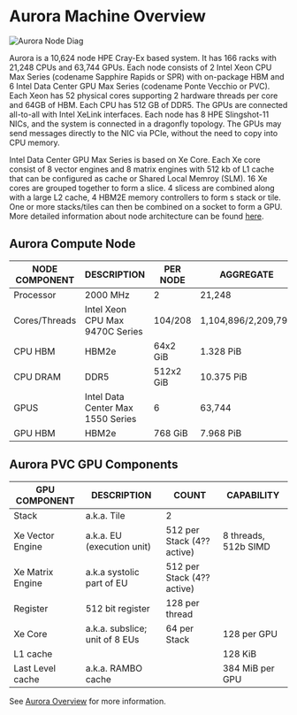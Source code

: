 # Aurora Machine Overview
![Aurora Node Diag](https://github.com/user-attachments/assets/b579fa71-7674-4e92-a767-35655110ee8e)

Aurora is a 10,624 node HPE Cray-Ex based system. It has 166 racks with 21,248 CPUs and 63,744 GPUs.
Each node consists of 2 Intel Xeon CPU Max Series (codename Sapphire Rapids or SPR) 
with on-package HBM and 6 Intel Data Center GPU Max Series (codename Ponte Vecchio or PVC). 
Each Xeon has 52 physical cores supporting 2 hardware threads per core and 64GB of
HBM. Each CPU has 512 GB of DDR5. The GPUs are connected all-to-all with Intel
XeLink interfaces. Each node has 8 HPE Slingshot-11 NICs, and the system is
connected in a dragonfly topology. The GPUs may send messages directly to the
NIC via PCIe, without the need to copy into CPU memory.

Intel Data Center GPU Max Series is based on Xe Core. 
Each Xe core consist of 8 vector engines and 8 matrix engines with 512 kb of L1 cache that 
can be configured as cache or Shared Local Memroy (SLM).
16 Xe cores are grouped together to form a slice.
4 slicess are combined along with a large L2 cache, 4 HBM2E memory controllers to form s stack or tile.
One or more stacks/tiles can then be combined on a socket to form a GPU. 
More detailed information about node architecture can be found [here](https://www.intel.com/content/www/us/en/developer/articles/technical/intel-data-center-gpu-max-series-overview.html).


## Aurora Compute Node

| NODE COMPONENT | DESCRIPTION                       | PER NODE  | AGGREGATE           |
|----------------|-----------------------------------|-----------|---------------------|
| Processor      | 2000 MHz                          | 2         | 21,248              |
| Cores/Threads  | Intel Xeon CPU Max 9470C Series   | 104/208   | 1,104,896/2,209,792 |
| CPU HBM        | HBM2e                             | 64x2 GiB  | 1.328 PiB           |
| CPU DRAM       | DDR5                              | 512x2 GiB | 10.375 PiB          |
| GPUS           | Intel Data Center Max 1550 Series | 6         | 63,744              |
| GPU HBM        | HBM2e                             | 768 GiB   | 7.968 PiB           |

## Aurora PVC GPU Components

| GPU COMPONENT    | DESCRIPTION                    | COUNT                      | CAPABILITY           |
|------------------|--------------------------------|----------------------------|----------------------|
| Stack            | a.k.a. Tile                    | 2                          |                      |
| Xe Vector Engine | a.k.a. EU (execution unit)     | 512 per Stack (4?? active) | 8 threads, 512b SIMD |
| Xe Matrix Engine | a.k.a  systolic part of EU     | 512 per Stack (4?? active) |                      |
| Register         | 512 bit register               | 128 per thread             |                      |
| Xe Core          | a.k.a. subslice; unit of 8 EUs | 64 per Stack               | 128 per GPU          |
| L1 cache         |                                |                            | 128 KiB              |
| Last Level cache | a.k.a. RAMBO cache             |                            | 384 MiB per GPU      |

See [Aurora Overview](https://www.alcf.anl.gov/sites/default/files/2024-11/Overview-of-Aurora-Oct-2024.pdf)
for more information. 

